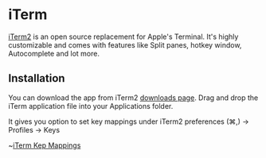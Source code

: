 # iTerm

[iTerm2](https://www.iterm2.com) is an open source replacement for Apple's Terminal. It's highly customizable and comes with features like Split panes, hotkey window, Autocomplete and lot more.

## Installation 

You can download the app from iTerm2 [downloads page](https://www.iterm2.com/downloads.html). Drag and drop the iTerm application file into your Applications folder.

It gives you option to set key mappings under iTerm2 preferences (⌘,) -> Profiles -> Keys 

~[iTerm Kep Mappings](https://raw.githubusercontent.com/apoorvam/mac-dev-setup/master/assets/iTerm_Key_Mappings.png)